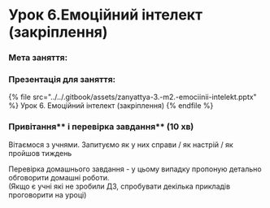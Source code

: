 # Урок 6.Емоційний інтелект (закріплення)

### Мета заняття:

### **Презентація для заняття:**

{% file src="../../.gitbook/assets/zanyattya-3.-m2.-emociinii-intelekt.pptx" %}
Урок 6. Емоційний інтелект (закріплення)
{% endfile %}

### Привітання** і перевірка завдання** (10 хв)

Вітаємося з учнями. Запитуємо як у них справи / як настрій / як пройшов тиждень

Перевірка домашнього завдання - у цьому випадку пропоную детально обговорити домашні роботи.\
(Якщо є учні які не зробили ДЗ, спробувати декілька прикладів проговорити на уроці)
